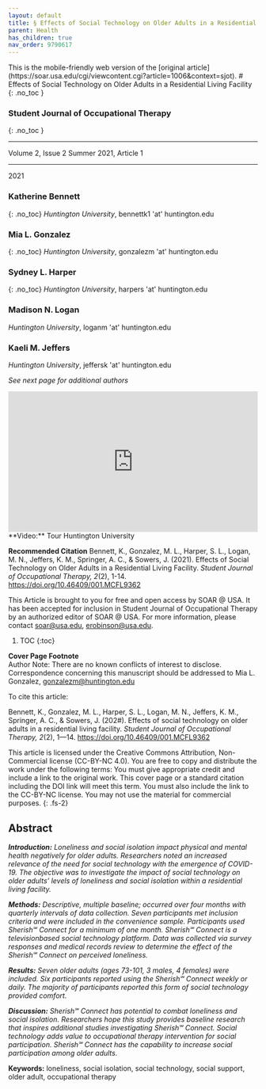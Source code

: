 ```yaml
---
layout: default
title: § Effects of Social Technology on Older Adults in a Residential Living Facility  
parent: Health
has_children: true
nav_order: 9790617
---
```

<style>
.dont-break-out {
  /* These are technically the same, but use both */
  overflow-wrap: break-word;
  word-wrap: break-word;

     -ms-word-break: break-all;
  /* This is the dangerous one in WebKit, as it breaks things wherever */
  word-break: break-all;
  /* Instead use this non-standard one: */
  word-break: break-word;
}

.youtube-container {
    position: relative;
    width: 100%;
    height: 0;
    padding-bottom: 56.25%;
}
.youtube-video {
    position: absolute;
    top: 0;
    left: 0;
    width: 100%;
    height: 100%;
}

</style>

<div class="dont-break-out" markdown="1">
This is the mobile-friendly web version of the [original article](https://soar.usa.edu/cgi/viewcontent.cgi?article=1006&context=sjot).
# Effects of Social Technology on Older Adults in a Residential Living Facility
{: .no_toc }

### Student Journal of Occupational Therapy  
{: .no_toc }

***

Volume 2, Issue 2 Summer 2021, Article 1 


***

2021 

### Katherine Bennett
{: .no_toc}
*Huntington University*, bennettk1 'at' huntington.edu

### Mia L. Gonzalez
{: .no_toc}
*Huntington University*, gonzalezm 'at' huntington.edu

### Sydney L. Harper
{: .no_toc}
*Huntington University*, harpers 'at' huntington.edu

### Madison N. Logan
*Huntington University*, loganm 'at' huntington.edu

### Kaeli M. Jeffers
*Huntington University*, jeffersk 'at' huntington.edu 

*See next page for additional authors*

<div class="youtube-container">
<iframe width="100%" src="https://www.youtube.com/embed/4hdPG2Ld1FQ" title="YouTube video player" frameborder="0" allow="accelerometer; autoplay; clipboard-write; encrypted-media; gyroscope; picture-in-picture" allowfullscreen class="youtube-video"></iframe>
</div>
**Video:** Tour Huntington University 

**Recommended Citation**
Bennett, K., Gonzalez, M. L., Harper, S. L., Logan, M. N., Jeffers, K. M., Springer, A. C., & Sowers, J. (2021). Effects of Social Technology on Older Adults in a Residential Living Facility. *Student Journal of Occupational Therapy, 2*(2), 1-14. https://doi.org/10.46409/001.MCFL9362

This Article is brought to you for free and open access by SOAR @ USA. It has been accepted for inclusion in Student Journal of Occupational Therapy by an authorized editor of SOAR @ USA. For more information, please contact soar@usa.edu, erobinson@usa.edu.


1. TOC
{:toc}

**Cover Page Footnote**  
Author Note: There are no known conflicts of interest to disclose. Correspondence concerning this manuscript should be addressed to Mia L. Gonzalez, gonzalezm@huntington.edu

To cite this article: 

Bennett, K., Gonzalez, M. L., Harper, S. L., Logan, M. N., Jeffers, K. M., Springer, A. C., & Sowers, J. (202#). Effects of social technology on older adults in a residential living facility. *Student Journal of Occupational Therapy, 2*(2), 1—14. https://doi.org/10.46409/001.MCFL9362

This article is licensed under the Creative Commons Attribution, Non-Commercial license (CC-BY-NC 4.0). You are free to copy and distribute the work under the following terms: You must give appropriate credit and include a link to the original work. This cover page or a standard citation including the DOI link will meet this term. You must also include the link to the CC-BY-NC license. You may not use the material for commercial purposes.
{: .fs-2}


## Abstract
***Introduction:** Loneliness and social isolation impact physical and mental health negatively for older adults. Researchers noted an increased relevance of the need for social technology with the emergence of COVID-19. The objective was to investigate the impact of social technology on older adults’ levels of loneliness and social isolation within a residential living facility.*

***Methods:** Descriptive, multiple baseline; occurred over four months with quarterly intervals of data collection. Seven participants met inclusion criteria and were included in the convenience sample. Participants used Sherish℠ Connect for a minimum of one month. Sherish℠ Connect is a televisionbased social technology platform. Data was collected via survey responses and medical records review to determine the effect of the Sherish℠ Connect on perceived loneliness.*

***Results:** Seven older adults (ages 73-101, 3 males, 4 females) were included. Six participants reported using the Sherish℠ Connect weekly or daily. The majority of participants reported this form of social technology provided comfort.*

***Discussion:** Sherish℠ Connect has potential to combat loneliness and social isolation. Researchers hope this study provides baseline research that inspires additional studies investigating Sherish℠ Connect. Social technology adds value to occupational therapy intervention for social participation. Sherish℠ Connect has the capability to increase social participation among older adults.*

**Keywords:** loneliness, social isolation, social technology, social support, older adult, occupational therapy

</div>
